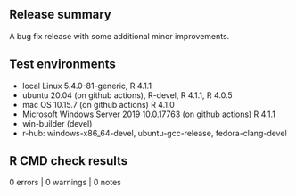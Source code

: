 ## Release summary

A bug fix release with some additional minor improvements.

## Test environments

* local Linux 5.4.0-81-generic, R 4.1.1
* ubuntu 20.04 (on github actions), R-devel, R 4.1.1, R 4.0.5
* mac OS 10.15.7 (on github actions) R 4.1.0
* Microsoft Windows Server 2019 10.0.17763 (on github actions) R 4.1.1
* win-builder (devel)
* r-hub: windows-x86_64-devel, ubuntu-gcc-release, fedora-clang-devel

## R CMD check results
0 errors | 0 warnings | 0 notes
